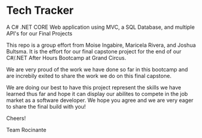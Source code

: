 # Tech Tracker
A C# .NET CORE Web application using MVC, a SQL Database, and multiple API's for our Final Projects

This repo is a group effort from Moise Ingabire, Maricela Rivera, and Joshua Bultsma. 
It is the effort for our final capstone project for the end of our C#/.NET After Hours Bootcamp at Grand Circus.

We are very proud of the work we have done so far in this bootcamp and are increbily exited to share the work
we do on this final capstone. 

We are doing our best to have this project represent the skills we have learned thus far and hope it can display our 
abilites to compete in the job market as a software developer. We hope you agree and we are very eager to share the final
build with you!

Cheers!

Team Rocinante
